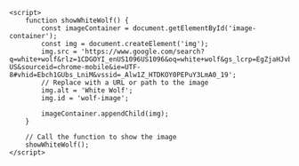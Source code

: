 <!DOCTYPE html>
<html lang="en">
<head>
    <meta charset="UTF-8">
    <meta name="viewport" content="width=device-width, initial-scale=1.0">
    <title>White Wolf Image</title>
    <style>
        #wolf-image {
            max-width: 100%;
            height: auto;
        }
    </style>
</head>
<body>
    <div id="image-container"></div>

    <script>
        function showWhiteWolf() {
            const imageContainer = document.getElementById('image-container');
            const img = document.createElement('img');
            img.src = 'https://www.google.com/search?q=white+wolf&rlz=1CDGOYI_enUS1096US1096&oq=white+wolf&gs_lcrp=EgZjaHJvbWUyBggAEEUYOdIBCDI0MTZqMGo0qAICsAIB4gMEGAEgXw&hl=en-US&sourceid=chrome-mobile&ie=UTF-8#vhid=Ebch1GUbs_LniM&vssid=_Alw1Z_HTDKOY0PEPuY3LmA0_19'; 
            // Replace with a URL or path to the image
            img.alt = 'White Wolf';
            img.id = 'wolf-image';
            
            imageContainer.appendChild(img);
        }

        // Call the function to show the image
        showWhiteWolf();
    </script>
</body>
</html>

<!---
yason969/yason969 is a ✨ special ✨ repository because its `README.md` (this file) appears on your GitHub profile.
You can click the Preview link to take a look at your changes.
--->

